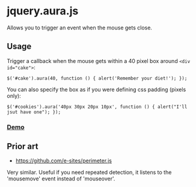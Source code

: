 # jquery.aura.js

Allows you to trigger an event when the mouse gets close.

## Usage

Trigger a callback when the mouse gets within a 40 pixel box around `<div id="cake">`:

    $('#cake').aura(40, function () { alert('Remember your diet!'); });

You can also specify the box as if you were defining css padding (pixels only):

    $('#cookies').aura('40px 30px 20px 10px', function () { alert("I'll jsut have one"); });

### [Demo][demo]

  [demo]: http://texastribune.github.io/jquery.aura.js/demo/

## Prior art

* https://github.com/e-sites/perimeter.js

Very similar. Useful if you need repeated detection, it listens to the
'mousemove' event instead of 'mouseover'.
